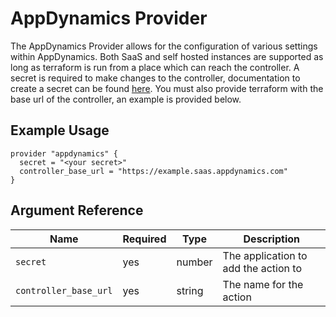 # AppDynamics Provider

The AppDynamics Provider allows for the configuration of various settings within AppDynamics.
Both SaaS and self hosted instances are supported as long as terraform is run from a place which can reach the controller.
A secret is required to make changes to the controller, documentation to create a secret can be found [here](https://docs.appdynamics.com/display/PRO45/API+Clients).
You must also provide terraform with the base url of the controller, an example is provided below.


## Example Usage

```hcl
provider "appdynamics" {
  secret = "<your secret>"
  controller_base_url = "https://example.saas.appdynamics.com"
}
```

## Argument Reference

|       Name          |Required| Type |            Description             |
|---------------------|--------|------|------------------------------------|
|`secret`             |yes     |number|The application to add the action to|
|`controller_base_url`|yes     |string|The name for the action             |
